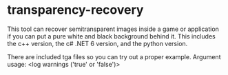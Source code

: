 # transparency-recovery
This tool can recover semitransparent images inside a game or application if you can put a pure white and black background behind it.
This includes the c++ version, the c# .NET 6 version, and the python version.

There are included tga files so you can try out a proper example.
Argument usage: <log warnings ('true' or 'false')> <white filename> <black filename> <result filename>

